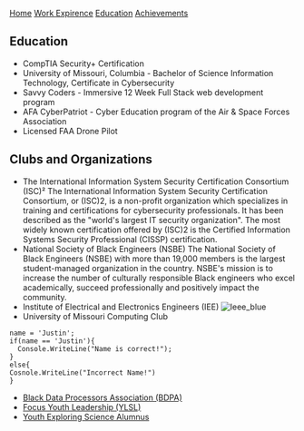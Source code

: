 [Home](https://github.com/JZWhite3/IT100_Midterm/blob/main/README.md)
[Work Expirence](https://github.com/JZWhite3/IT100_Midterm/blob/main/WorkExperience.md)
[Education](https://github.com/JZWhite3/IT100_Midterm/blob/main/Education.md)
[Achievements](https://github.com/JZWhite3/IT100_Midterm/blob/main/achievements.md)
## Education
- CompTIA Security+ Certification 	     
- University of Missouri, Columbia - Bachelor of Science Information Technology, Certificate in Cybersecurity 	     
- Savvy Coders - Immersive 12 Week Full Stack web development program                                                               
- AFA CyberPatriot - Cyber Education program of the Air & Space Forces Association                              
- Licensed FAA Drone Pilot       

## Clubs and Organizations
- The International Information System Security Certification Consortium (ISC)²
The International Information System Security Certification Consortium, or (ISC)2, is a non-profit organization which specializes in training and certifications for cybersecurity professionals. It has been described as the "world's largest IT security organization". The most widely known certification offered by (ISC)2 is the Certified Information Systems Security Professional (CISSP) certification.
- National Society of Black Engineers (NSBE)
The National Society of Black Engineers (NSBE) with more than 19,000 members is the largest student-managed organization in the country. NSBE's mission is to increase the number of culturally responsible Black engineers who excel academically, succeed professionally and positively impact the community.
- Institute of Electrical and Electronics Engineers (IEE)
![Ieee_blue](https://user-images.githubusercontent.com/123113593/226242099-d117fb2a-0c2e-4bc1-8288-ddc553b4f0ae.png)
- University of Missouri Computing Club
```
name = 'Justin';
if(name == 'Justin'){
  Console.WriteLine("Name is correct!");
}
else{
Cosnole.WriteLine("Incorrect Name!")
}
```
- [Black Data Processors Association (BDPA)](https://bdpa.org/)
- [Focus Youth Leadership (YLSL)](https://www.focus-stl.org/programs/youth-leadership-st-louis/)
- [Youth Exploring Science Alumnus](https://www.slsc.org/connections/community-science/youth-exploring-science-yes-program/)

